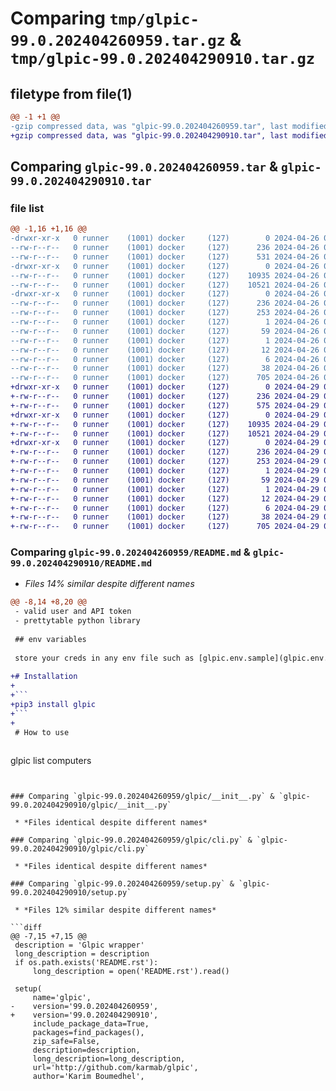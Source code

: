 # Comparing `tmp/glpic-99.0.202404260959.tar.gz` & `tmp/glpic-99.0.202404290910.tar.gz`

## filetype from file(1)

```diff
@@ -1 +1 @@
-gzip compressed data, was "glpic-99.0.202404260959.tar", last modified: Fri Apr 26 09:59:05 2024, max compression
+gzip compressed data, was "glpic-99.0.202404290910.tar", last modified: Mon Apr 29 09:10:42 2024, max compression
```

## Comparing `glpic-99.0.202404260959.tar` & `glpic-99.0.202404290910.tar`

### file list

```diff
@@ -1,16 +1,16 @@
-drwxr-xr-x   0 runner    (1001) docker     (127)        0 2024-04-26 09:59:05.495205 glpic-99.0.202404260959/
--rw-r--r--   0 runner    (1001) docker     (127)      236 2024-04-26 09:59:05.495205 glpic-99.0.202404260959/PKG-INFO
--rw-r--r--   0 runner    (1001) docker     (127)      531 2024-04-26 09:58:50.000000 glpic-99.0.202404260959/README.md
-drwxr-xr-x   0 runner    (1001) docker     (127)        0 2024-04-26 09:59:05.495205 glpic-99.0.202404260959/glpic/
--rw-r--r--   0 runner    (1001) docker     (127)    10935 2024-04-26 09:58:50.000000 glpic-99.0.202404260959/glpic/__init__.py
--rw-r--r--   0 runner    (1001) docker     (127)    10521 2024-04-26 09:58:50.000000 glpic-99.0.202404260959/glpic/cli.py
-drwxr-xr-x   0 runner    (1001) docker     (127)        0 2024-04-26 09:59:05.495205 glpic-99.0.202404260959/glpic.egg-info/
--rw-r--r--   0 runner    (1001) docker     (127)      236 2024-04-26 09:59:05.000000 glpic-99.0.202404260959/glpic.egg-info/PKG-INFO
--rw-r--r--   0 runner    (1001) docker     (127)      253 2024-04-26 09:59:05.000000 glpic-99.0.202404260959/glpic.egg-info/SOURCES.txt
--rw-r--r--   0 runner    (1001) docker     (127)        1 2024-04-26 09:59:05.000000 glpic-99.0.202404260959/glpic.egg-info/dependency_links.txt
--rw-r--r--   0 runner    (1001) docker     (127)       59 2024-04-26 09:59:05.000000 glpic-99.0.202404260959/glpic.egg-info/entry_points.txt
--rw-r--r--   0 runner    (1001) docker     (127)        1 2024-04-26 09:59:05.000000 glpic-99.0.202404260959/glpic.egg-info/not-zip-safe
--rw-r--r--   0 runner    (1001) docker     (127)       12 2024-04-26 09:59:05.000000 glpic-99.0.202404260959/glpic.egg-info/requires.txt
--rw-r--r--   0 runner    (1001) docker     (127)        6 2024-04-26 09:59:05.000000 glpic-99.0.202404260959/glpic.egg-info/top_level.txt
--rw-r--r--   0 runner    (1001) docker     (127)       38 2024-04-26 09:59:05.495205 glpic-99.0.202404260959/setup.cfg
--rw-r--r--   0 runner    (1001) docker     (127)      705 2024-04-26 09:59:05.000000 glpic-99.0.202404260959/setup.py
+drwxr-xr-x   0 runner    (1001) docker     (127)        0 2024-04-29 09:10:42.700272 glpic-99.0.202404290910/
+-rw-r--r--   0 runner    (1001) docker     (127)      236 2024-04-29 09:10:42.700272 glpic-99.0.202404290910/PKG-INFO
+-rw-r--r--   0 runner    (1001) docker     (127)      575 2024-04-29 09:10:22.000000 glpic-99.0.202404290910/README.md
+drwxr-xr-x   0 runner    (1001) docker     (127)        0 2024-04-29 09:10:42.700272 glpic-99.0.202404290910/glpic/
+-rw-r--r--   0 runner    (1001) docker     (127)    10935 2024-04-29 09:10:22.000000 glpic-99.0.202404290910/glpic/__init__.py
+-rw-r--r--   0 runner    (1001) docker     (127)    10521 2024-04-29 09:10:22.000000 glpic-99.0.202404290910/glpic/cli.py
+drwxr-xr-x   0 runner    (1001) docker     (127)        0 2024-04-29 09:10:42.700272 glpic-99.0.202404290910/glpic.egg-info/
+-rw-r--r--   0 runner    (1001) docker     (127)      236 2024-04-29 09:10:42.000000 glpic-99.0.202404290910/glpic.egg-info/PKG-INFO
+-rw-r--r--   0 runner    (1001) docker     (127)      253 2024-04-29 09:10:42.000000 glpic-99.0.202404290910/glpic.egg-info/SOURCES.txt
+-rw-r--r--   0 runner    (1001) docker     (127)        1 2024-04-29 09:10:42.000000 glpic-99.0.202404290910/glpic.egg-info/dependency_links.txt
+-rw-r--r--   0 runner    (1001) docker     (127)       59 2024-04-29 09:10:42.000000 glpic-99.0.202404290910/glpic.egg-info/entry_points.txt
+-rw-r--r--   0 runner    (1001) docker     (127)        1 2024-04-29 09:10:42.000000 glpic-99.0.202404290910/glpic.egg-info/not-zip-safe
+-rw-r--r--   0 runner    (1001) docker     (127)       12 2024-04-29 09:10:42.000000 glpic-99.0.202404290910/glpic.egg-info/requires.txt
+-rw-r--r--   0 runner    (1001) docker     (127)        6 2024-04-29 09:10:42.000000 glpic-99.0.202404290910/glpic.egg-info/top_level.txt
+-rw-r--r--   0 runner    (1001) docker     (127)       38 2024-04-29 09:10:42.700272 glpic-99.0.202404290910/setup.cfg
+-rw-r--r--   0 runner    (1001) docker     (127)      705 2024-04-29 09:10:42.000000 glpic-99.0.202404290910/setup.py
```

### Comparing `glpic-99.0.202404260959/README.md` & `glpic-99.0.202404290910/README.md`

 * *Files 14% similar despite different names*

```diff
@@ -8,14 +8,20 @@
 - valid user and API token
 - prettytable python library
 
 ## env variables
 
 store your creds in any env file such as [glpic.env.sample](glpic.env.sample) and set data accordingly
 
+# Installation
+
+```
+pip3 install glpic
+```
+
 # How to use
 
 ```
 glpic list computers
 ```
 
 ```
```

### Comparing `glpic-99.0.202404260959/glpic/__init__.py` & `glpic-99.0.202404290910/glpic/__init__.py`

 * *Files identical despite different names*

### Comparing `glpic-99.0.202404260959/glpic/cli.py` & `glpic-99.0.202404290910/glpic/cli.py`

 * *Files identical despite different names*

### Comparing `glpic-99.0.202404260959/setup.py` & `glpic-99.0.202404290910/setup.py`

 * *Files 12% similar despite different names*

```diff
@@ -7,15 +7,15 @@
 description = 'Glpic wrapper'
 long_description = description
 if os.path.exists('README.rst'):
     long_description = open('README.rst').read()
 
 setup(
     name='glpic',
-    version='99.0.202404260959',
+    version='99.0.202404290910',
     include_package_data=True,
     packages=find_packages(),
     zip_safe=False,
     description=description,
     long_description=long_description,
     url='http://github.com/karmab/glpic',
     author='Karim Boumedhel',
```


